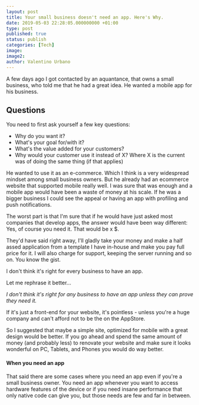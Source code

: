 ```yaml
---
layout: post
title: Your small business doesn't need an app. Here's Why.
date: 2019-05-03 22:28:05.000000000 +01:00
type: post
published: true
status: publish
categories: [Tech]
image:
image2:
author: Valentino Urbano
---
```


A few days ago I got contacted by an aquantance, that owns a small business, who told me that he had a great idea. He wanted a mobile app for his business.

## Questions

You need to first ask yourself a few key questions:

- Why do you want it?
- What's your goal for/with it?
- What's the value added for your customers?
- Why would your customer use it instead of X? Where X is the current was of doing the same thing (if that applies)

He wanted to use it as an e-commerce. Which I think is a very widespread mindset among small business owners. But he already had an ecommerce website that supported mobile really well. I was sure that was enough and a mobile app would have been a waste of money at his scale. If he was a bigger business I could see the appeal or having an app with profiling and push notifications.

The worst part is that I'm sure that if he would have just asked most companies that develop apps, the answer would have been way different: Yes, of course you need it. That would be x $.

They'd have said right away, I'll gladly take your money and make a half assed application from a template I have in-house and make you pay full price for it. I will also charge for support, keeping the server running and so on. You know the gist.

I don't think it's right for every business to have an app.

Let me rephrase it better...

_I don't think it's right for any business to have an app unless they can prove they need it._

If it's just a front-end for your website, it's pointless - unless you're a huge company and can't afford not to be the on the AppStore.

So I suggested that maybe a simple site, optimized for mobile with a great design would be better. If you go ahead and spend the same amount of money (and probably less) to renovate your website and make sure it looks wonderful on PC, Tablets, and Phones you would do way better.

#### When you need an app

That said there are some cases where you need an app even if you're a small business owner. You need an app whenever you want to access hardware features of the device or if you need insane performance that only native code can give you, but those needs are few and far in between.
